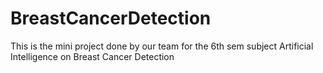 # BreastCancerDetection
This is the mini project done by our team for the 6th sem subject Artificial Intelligence on Breast Cancer Detection
